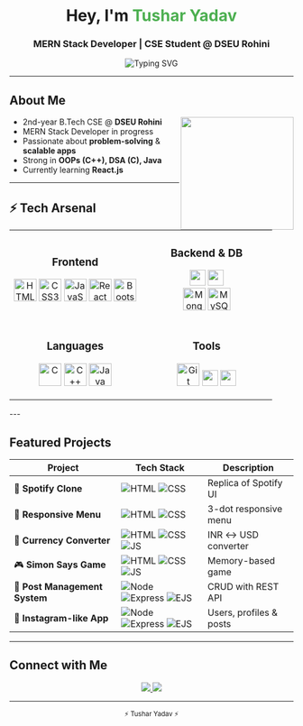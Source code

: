 <h1 align="center"> Hey, I'm <span style="color:#4CAF50;">Tushar Yadav</span></h1>
<h3 align="center"> MERN Stack Developer |  CSE Student @ DSEU Rohini</h3>

<p align="center">
  <img src="https://readme-typing-svg.herokuapp.com?font=Fira+Code&pause=1000&color=4CAF50&center=true&vCenter=true&width=500&lines=Full+Stack+Developer;Passionate+about+Problem+Solving;Always+Learning+New+Tech" alt="Typing SVG" />
</p>

---

##  About Me  

<p align="center">
  <img src="https://media.tenor.com/hVRhFeDFW6oAAAAi/anime-wave.gif" width="200" align="right"/>
</p>

-  2nd-year B.Tech CSE @ **DSEU Rohini**  
-  MERN Stack Developer in progress  
-  Passionate about **problem-solving** & **scalable apps**  
-  Strong in **OOPs (C++), DSA (C), Java**  
-  Currently learning **React.js**  

---

## ⚡ Tech Arsenal  
<div align="center">
<table>
<tr>
<td align="center" width="50%">
  
###  Frontend  
<p>
  <img src="https://cdn.jsdelivr.net/gh/devicons/devicon/icons/html5/html5-original.svg" width="40" title="HTML5"/>
  <img src="https://cdn.jsdelivr.net/gh/devicons/devicon/icons/css3/css3-original.svg" width="40" title="CSS3"/>
  <img src="https://cdn.jsdelivr.net/gh/devicons/devicon/icons/javascript/javascript-original.svg" width="40" title="JavaScript"/>
  <img src="https://cdn.jsdelivr.net/gh/devicons/devicon/icons/react/react-original.svg" width="40" title="React"/>
  <img src="https://cdn.jsdelivr.net/gh/devicons/devicon/icons/bootstrap/bootstrap-original.svg" width="40" title="Bootstrap"/>
</p>

</td>
<td align="center" width="50%">
  
###  Backend & DB  
<p>
  <img src="https://img.shields.io/badge/Node.js-339933?style=for-the-badge&logo=nodedotjs&logoColor=white" height="28"/>
  <img src="https://img.shields.io/badge/Express.js-000000?style=for-the-badge&logo=express&logoColor=white" height="28"/>
  <br/>
  <img src="https://cdn.jsdelivr.net/gh/devicons/devicon/icons/mongodb/mongodb-original.svg" width="40" title="MongoDB"/>
  <img src="https://cdn.jsdelivr.net/gh/devicons/devicon/icons/mysql/mysql-original.svg" width="40" title="MySQL"/>
</p>

</td>
</tr>
<tr>
<td align="center" width="50%">
  
###  Languages  
<p>
  <img src="https://cdn.jsdelivr.net/gh/devicons/devicon/icons/c/c-original.svg" width="40" title="C"/>
  <img src="https://cdn.jsdelivr.net/gh/devicons/devicon/icons/cplusplus/cplusplus-original.svg" width="40" title="C++"/>
  <img src="https://cdn.jsdelivr.net/gh/devicons/devicon/icons/java/java-original.svg" width="40" title="Java"/>
</p>

</td>
<td align="center" width="50%">
  
###  Tools  
<p>
  <img src="https://cdn.jsdelivr.net/gh/devicons/devicon/icons/git/git-original.svg" width="40" title="Git"/>
  <img src="https://img.shields.io/badge/VS%20Code-0078D4?logo=visualstudiocode&logoColor=white&style=for-the-badge" height="28"/>
  <img src="https://img.shields.io/badge/Hoppscotch-FF6C37?logo=Postman&logoColor=white&style=for-the-badge" height="28"/>
</p>

</td>
</tr>
</table>
</div>
---

##  Featured Projects  

<div align="center">

| Project | Tech Stack | Description |
|---------|-----------|-------------|
| 🎵 **Spotify Clone** | ![HTML](https://img.shields.io/badge/-HTML5-E34F26?logo=html5&logoColor=white) ![CSS](https://img.shields.io/badge/-CSS3-1572B6?logo=css3&logoColor=white) | Replica of Spotify UI |
| 📱 **Responsive Menu** | ![HTML](https://img.shields.io/badge/-HTML5-E34F26?logo=html5&logoColor=white) ![CSS](https://img.shields.io/badge/-CSS3-1572B6?logo=css3&logoColor=white) | 3-dot responsive menu |
| 💱 **Currency Converter** | ![HTML](https://img.shields.io/badge/-HTML5-E34F26?logo=html5&logoColor=white) ![CSS](https://img.shields.io/badge/-CSS3-1572B6?logo=css3&logoColor=white) ![JS](https://img.shields.io/badge/-JavaScript-F7DF1E?logo=javascript&logoColor=black) | INR ↔ USD converter |
| 🎮 **Simon Says Game** | ![HTML](https://img.shields.io/badge/-HTML5-E34F26?logo=html5&logoColor=white) ![CSS](https://img.shields.io/badge/-CSS3-1572B6?logo=css3&logoColor=white) ![JS](https://img.shields.io/badge/-JavaScript-F7DF1E?logo=javascript&logoColor=black) | Memory-based game |
| 📝 **Post Management System** | ![Node](https://img.shields.io/badge/-Node.js-339933?logo=node.js&logoColor=white) ![Express](https://img.shields.io/badge/-Express.js-000000?logo=express&logoColor=white) ![EJS](https://img.shields.io/badge/-EJS-8BC34A?logoColor=white) | CRUD with REST API |
| 📸 **Instagram-like App** | ![Node](https://img.shields.io/badge/-Node.js-339933?logo=node.js&logoColor=white) ![Express](https://img.shields.io/badge/-Express.js-000000?logo=express&logoColor=white) ![EJS](https://img.shields.io/badge/-EJS-8BC34A?logoColor=white) | Users, profiles & posts |

</div>

---


##  Connect with Me  

<p align="center">
  <a href="https://www.linkedin.com/in/tushar-yadav-58349331b/">
    <img src="https://img.shields.io/badge/-Tushar%20Yadav-blue?logo=Linkedin&logoColor=white&style=for-the-badge"/>
  </a>
  <a href="https://github.com/Tushar-bit01">
    <img src="https://img.shields.io/badge/-GitHub-black?logo=github&logoColor=white&style=for-the-badge"/>
  </a>
</p>

---

<p align="center"><sub>⚡ Tushar Yadav ⚡</sub></p>
